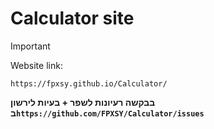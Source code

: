 # Calculator site

> [!IMPORTANT]
> Website link:
> ```
> https://fpxsy.github.io/Calculator/
>  ```

**בבקשה רעיונות לשפר + בעיות לירשון ב```https://github.com/FPXSY/Calculator/issues```**
